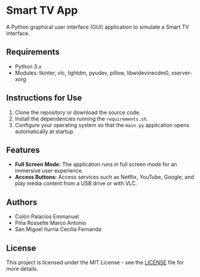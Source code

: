 # Smart TV App

A Python graphical user interface (GUI) application to simulate a Smart TV interface.

## Requirements

- Python 3.x
- Modules: tkinter, vlc, lightdm, pyudev, pillow, libwidevinecdm0, xserver-xorg

## Instructions for Use

1. Clone the repository or download the source code.
2. Install the dependencies running the `requirements.sh`.
3. Configure your operating system so that the `main.py` application opens automatically at startup.

## Features

- **Full Screen Mode:** The application runs in full screen mode for an immersive user experience.
- **Access Buttons:** Access services such as Netflix, YouTube, Google, and play media content from a USB drive or with VLC.

## Authors
- Colón Palacios Emmanuel
- Piña Rossette Marco Antonio
- San Miguel Iturria Cecilia Fernanda

## License

This project is licensed under the MIT License - see the [LICENSE](LICENSE) file for more details.
